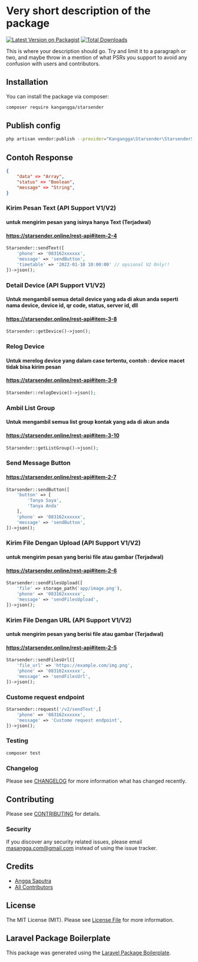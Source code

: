 # Very short description of the package

[![Latest Version on Packagist](https://img.shields.io/packagist/v/kangangga/starsender.svg?style=flat-square)](https://packagist.org/packages/kangangga/starsender)
[![Total Downloads](https://img.shields.io/packagist/dt/kangangga/starsender.svg?style=flat-square)](https://packagist.org/packages/kangangga/starsender)

This is where your description should go. Try and limit it to a paragraph or two, and maybe throw in a mention of what PSRs you support to avoid any confusion with users and contributors.

## Installation

You can install the package via composer:

```bash
composer require kangangga/starsender
```

## Publish config

```bash
php artisan vendor:publish --provider="Kangangga\Starsender\StarsenderServiceProvider" --tag=config

```

## Contoh Response

```json
{
    "data" => "Array",
    "status" => "Boolean",
    "message" => "String",
}
```

### Kirim Pesan Text (API Support V1/V2)

#### untuk mengirim pesan yang isinya hanya Text (Terjadwal)

#### https://starsender.online/rest-api#item-2-4

```php
Starsender::sendText([
    'phone' => '083162xxxxxx',
    'message' => 'sendButton',
    'timetable' => '2022-01-10 10:00:00' // opsional V2 Only!!
])->json();
```

### Detail Device (API Support V1/V2)

#### Untuk mengambil semua detail device yang ada di akun anda seperti nama device, device id, qr code, status, server id, dll

#### https://starsender.online/rest-api#item-3-8

```php
Starsender::getDevice()->json();
```

### Relog Device

#### Untuk merelog device yang dalam case tertentu, contoh : device macet tidak bisa kirim pesan

#### https://starsender.online/rest-api#item-3-9

```php
Starsender::relogDevice()->json();
```

### Ambil List Group

#### Untuk mengambil semua list group kontak yang ada di akun anda

#### https://starsender.online/rest-api#item-3-10

```php
Starsender::getListGroup()->json();
```

### Send Message Button

#### https://starsender.online/rest-api#item-2-7

```php
Starsender::sendButton([
    'button' => [
        'Tanya Saya',
        'Tanya Anda'
    ],
    'phone' => '083162xxxxxx',
    'message' => 'sendButton',
])->json();
```

### Kirim File Dengan Upload (API Support V1/V2)

#### untuk mengirim pesan yang berisi file atau gambar (Terjadwal)

#### https://starsender.online/rest-api#item-2-6

```php
Starsender::sendFilesUpload([
    'file' => storage_path('app/image.png'),
    'phone' => '083162xxxxxx',
    'message' => 'sendFilesUpload',
])->json();
```

### Kirim File Dengan URL (API Support V1/V2)

#### untuk mengirim pesan yang berisi file atau gambar (Terjadwal)

#### https://starsender.online/rest-api#item-2-5

```php
Starsender::sendFilesUrl([
    'file_url' => 'https://example.com/img.png',
    'phone' => '083162xxxxxx',
    'message' => 'sendFilesUrl',
])->json();
```

### Custome request endpoint

```php
Starsender::request('/v2/sendText',[
    'phone' => '083162xxxxxx',
    'message' => 'Custome request endpoint',
])->json();
```

### Testing

```bash
composer test
```

### Changelog

Please see [CHANGELOG](CHANGELOG.md) for more information what has changed recently.

## Contributing

Please see [CONTRIBUTING](CONTRIBUTING.md) for details.

### Security

If you discover any security related issues, please email masangga.com@gmail.com instead of using the issue tracker.

## Credits

- [Angga Saputra](https://github.com/kangangga)
- [All Contributors](../../contributors)

## License

The MIT License (MIT). Please see [License File](LICENSE.md) for more information.

## Laravel Package Boilerplate

This package was generated using the [Laravel Package Boilerplate](https://laravelpackageboilerplate.com).
